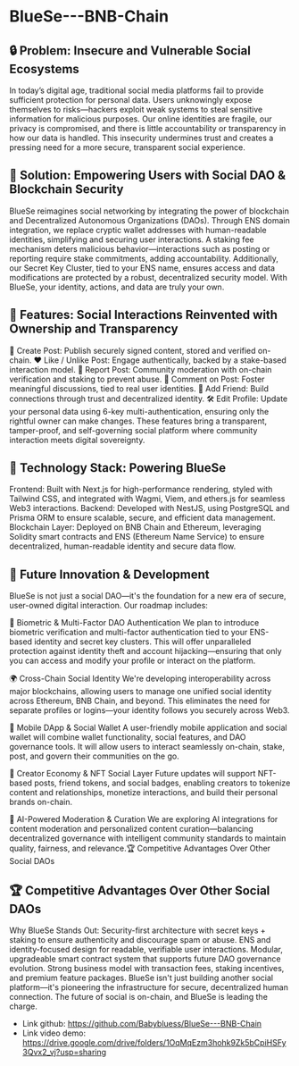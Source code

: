 # BlueSe---BNB-Chain

## 🔒 Problem: Insecure and Vulnerable Social Ecosystems
In today’s digital age, traditional social media platforms fail to provide sufficient protection for personal data. Users unknowingly expose themselves to risks—hackers exploit weak systems to steal sensitive information for malicious purposes. Our online identities are fragile, our privacy is compromised, and there is little accountability or transparency in how our data is handled. This insecurity undermines trust and creates a pressing need for a more secure, transparent social experience.

## 🔑 Solution: Empowering Users with Social DAO & Blockchain Security
BlueSe reimagines social networking by integrating the power of blockchain and Decentralized Autonomous Organizations (DAOs). Through ENS domain integration, we replace cryptic wallet addresses with human-readable identities, simplifying and securing user interactions. A staking fee mechanism deters malicious behavior—interactions such as posting or reporting require stake commitments, adding accountability. Additionally, our Secret Key Cluster, tied to your ENS name, ensures access and data modifications are protected by a robust, decentralized security model. With BlueSe, your identity, actions, and data are truly your own.

## 🚀 Features: Social Interactions Reinvented with Ownership and Transparency
📝 Create Post: Publish securely signed content, stored and verified on-chain.
❤️ Like / Unlike Post: Engage authentically, backed by a stake-based interaction model.
🚩 Report Post: Community moderation with on-chain verification and staking to prevent abuse.
💬 Comment on Post: Foster meaningful discussions, tied to real user identities.
🤝 Add Friend: Build connections through trust and decentralized identity.
🛠️ Edit Profile: Update your personal data using 6-key multi-authentication, ensuring only the rightful owner can make changes.
These features bring a transparent, tamper-proof, and self-governing social platform where community interaction meets digital sovereignty.

## 🧰 Technology Stack: Powering BlueSe
Frontend: Built with Next.js for high-performance rendering, styled with Tailwind CSS, and integrated with Wagmi, Viem, and ethers.js for seamless Web3 interactions.
Backend: Developed with NestJS, using PostgreSQL and Prisma ORM to ensure scalable, secure, and efficient data management.
Blockchain Layer: Deployed on BNB Chain and Ethereum, leveraging Solidity smart contracts and ENS (Ethereum Name Service) to ensure decentralized, human-readable identity and secure data flow.
## 🌟 Future Innovation & Development
BlueSe is not just a social DAO—it's the foundation for a new era of secure, user-owned digital interaction. Our roadmap includes:

🔐 Biometric & Multi-Factor DAO Authentication
We plan to introduce biometric verification and multi-factor authentication tied to your ENS-based identity and secret key clusters. This will offer unparalleled protection against identity theft and account hijacking—ensuring that only you can access and modify your profile or interact on the platform.

🌍 Cross-Chain Social Identity
We're developing interoperability across major blockchains, allowing users to manage one unified social identity across Ethereum, BNB Chain, and beyond. This eliminates the need for separate profiles or logins—your identity follows you securely across Web3.

📱 Mobile DApp & Social Wallet
A user-friendly mobile application and social wallet will combine wallet functionality, social features, and DAO governance tools. It will allow users to interact seamlessly on-chain, stake, post, and govern their communities on the go.

🎨 Creator Economy & NFT Social Layer
Future updates will support NFT-based posts, friend tokens, and social badges, enabling creators to tokenize content and relationships, monetize interactions, and build their personal brands on-chain.

🧠 AI-Powered Moderation & Curation
We are exploring AI integrations for content moderation and personalized content curation—balancing decentralized governance with intelligent community standards to maintain quality, fairness, and relevance.🏆 Competitive Advantages Over Other Social DAOs

## 🏆 Competitive Advantages Over Other Social DAOs



Why BlueSe Stands Out:
Security-first architecture with secret keys + staking to ensure authenticity and discourage spam or abuse.
ENS and identity-focused design for readable, verifiable user interactions.
Modular, upgradeable smart contract system that supports future DAO governance evolution.
Strong business model with transaction fees, staking incentives, and premium feature packages.
BlueSe isn't just building another social platform—it's pioneering the infrastructure for secure, decentralized human connection. The future of social is on-chain, and BlueSe is leading the charge.

- Link github: https://github.com/Babybluess/BlueSe---BNB-Chain
- Link video demo: https://drive.google.com/drive/folders/1OqMqEzm3hohk9Zk5bCpiHSFy3Qvx2_vj?usp=sharing

